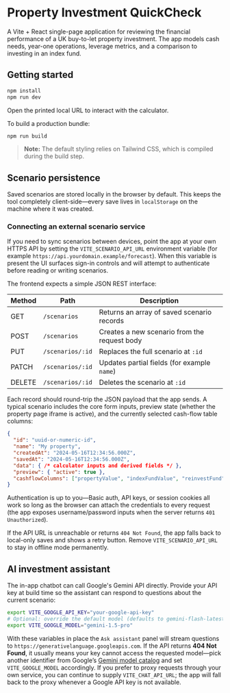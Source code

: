 # Property Investment QuickCheck

A Vite + React single-page application for reviewing the financial performance of a UK buy-to-let property investment. The app models cash needs, year-one operations, leverage metrics, and a comparison to investing in an index fund.

## Getting started

```bash
npm install
npm run dev
```

Open the printed local URL to interact with the calculator.

To build a production bundle:

```bash
npm run build
```

> **Note:** The default styling relies on Tailwind CSS, which is compiled during the build step.

## Scenario persistence

Saved scenarios are stored locally in the browser by default. This keeps the tool completely client-side—every save lives in `localStorage` on the machine where it was created.

### Connecting an external scenario service

If you need to sync scenarios between devices, point the app at your own HTTPS API by setting the `VITE_SCENARIO_API_URL` environment variable (for example `https://api.yourdomain.example/forecast`). When this variable is present the UI surfaces sign-in controls and will attempt to authenticate before reading or writing scenarios.

The frontend expects a simple JSON REST interface:

| Method | Path                 | Description                                 |
| ------ | -------------------- | ------------------------------------------- |
| GET    | `/scenarios`         | Returns an array of saved scenario records  |
| POST   | `/scenarios`         | Creates a new scenario from the request body |
| PUT    | `/scenarios/:id`     | Replaces the full scenario at `:id`         |
| PATCH  | `/scenarios/:id`     | Updates partial fields (for example `name`) |
| DELETE | `/scenarios/:id`     | Deletes the scenario at `:id`               |

Each record should round-trip the JSON payload that the app sends. A typical scenario includes the core form inputs, preview state (whether the property page iframe is active), and the currently selected cash-flow table columns:

```json
{
  "id": "uuid-or-numeric-id",
  "name": "My property",
  "createdAt": "2024-05-16T12:34:56.000Z",
  "savedAt": "2024-05-16T12:34:56.000Z",
  "data": { /* calculator inputs and derived fields */ },
  "preview": { "active": true },
  "cashflowColumns": ["propertyValue", "indexFundValue", "reinvestFund", "cumulativeAfterTax", "cumulativeTax"]
}
```

Authentication is up to you—Basic auth, API keys, or session cookies all work so long as the browser can attach the credentials to every request (the app exposes username/password inputs when the server returns `401 Unauthorized`).

If the API URL is unreachable or returns `404 Not Found`, the app falls back to local-only saves and shows a retry button. Remove `VITE_SCENARIO_API_URL` to stay in offline mode permanently.

## AI investment assistant

The in-app chatbot can call Google&#39;s Gemini API directly. Provide your API key at build time so the assistant can respond to questions about the current scenario:

```bash
export VITE_GOOGLE_API_KEY="your-google-api-key"
# Optional: override the default model (defaults to gemini-flash-latest)
export VITE_GOOGLE_MODEL="gemini-1.5-pro"
```

With these variables in place the `Ask assistant` panel will stream questions to `https://generativelanguage.googleapis.com`. If the API returns **404 Not Found**, it usually means your key cannot access the requested model—pick another identifier from Google’s [Gemini model catalog](https://ai.google.dev/gemini-api/docs/models) and set `VITE_GOOGLE_MODEL` accordingly. If you prefer to proxy requests through your own service, you can continue to supply `VITE_CHAT_API_URL`; the app will fall back to the proxy whenever a Google API key is not available.
